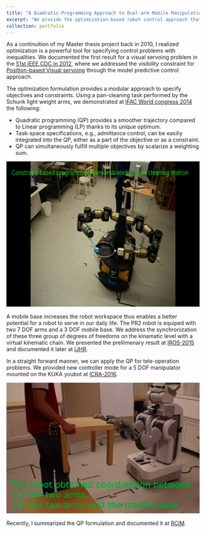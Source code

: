 ```yaml
---
title: "A Quadratic-Programming Approach to Dual-arm Mobile Manipulation"
excerpt: "We provide the optimization-based robot control approach that  enables a modular description of robotic tasks and a reactive solution in real-time. <br/><img src='/images/pr2-museum.png'>"
collection: portfolio
---
```


As a continuition of my Master thesis project back in 2010, I realized optimization is a powerful tool for specifying control problems with inequalities. We documented the first result for a visual servoing problem in the [51st IEEE CDC in 2012](/publication/2012-12-10-paper-cdc-number-10), where we addressed the visibility constraint for [Position-based Visual servoing](https://www.youtube.com/watch?v=tS0_SCJ-UQc) through the model predictive control approach.  

The optimization formulation provides a modular approach to specify objectives and constraints. Using a pan-cleaning task performed by the Schunk light weight arms, we demonstrated at [IFAC World congress 2014](/publication/2014-08-15-paper-ifac-number-9) the following: 

*  Quadratic programming (QP) provides a smoother trajectory compared to Linear programming (LP) thanks to its unique optimum.
*  Task-space specifications, e.g., admittance control, can be easiliy integrated into the QP, either as a part of the objective or as a constraint.
*  QP can simultaneously fulfill multiple objectives by scalarize a weighting sum.

[![Pan-cleaning task by the Schunk arms](/images/dumbo_cover_image.png)](https://www.youtube.com/watch?v=M1j4e8Zncw8)


A mobile base increases the robot workspace thus enables a better potential for a robot to serve in our daily life.  The PR2 robot is equiped with two 7 DOF arms and a 3 DOF mobile base. We address the synchronization of these three group of degrees of freedoms on the kinamatic level with a virtual kinematic chain. We presented the prellimenary result at [IROS-2015](/publication/2015-10-10-paper-iros-number-8) and documented it later at [IJHR](/publication/2016-03-15-paper-ijhr-number-7).

In a straight forward manner, we can apply the QP for tele-operation problems. We provided new controller mode for a 5 DOF manipulator mounted on the KUKA youbot at [ICRA-2016](2016-5-16-paper-icra-number-6).

[![Mobile table manipulation](/images/PR2-table.png)](https://www.youtube.com/watch?v=HO_amCdft-A)


Recently, I summarized the QP formulation and documented it at [RCIM](/publication/2019-10-01-paper-rcim-number-4).
